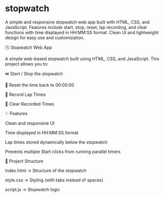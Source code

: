# stopwatch
A simple and responsive stopwatch web app built with HTML, CSS, and JavaScript. Features include start, stop, reset, lap recording, and clear functions with time displayed in HH:MM:SS format. Clean UI and lightweight design for easy use and customization.

🕒 Stopwatch Web App

A simple web-based stopwatch built using HTML, CSS, and JavaScript.
This project allows you to:

⏯️ Start / Stop the stopwatch

🔄 Reset the time back to 00:00:00

📝 Record Lap Times

🧹 Clear Recorded Times

✨ Features

Clean and responsive UI

Time displayed in HH:MM:SS format

Lap times stored dynamically below the stopwatch

Prevents multiple Start clicks from running parallel timers

📂 Project Structure

index.html → Structure of the stopwatch

style.css → Styling (with tabs instead of spaces)

script.js → Stopwatch logic
